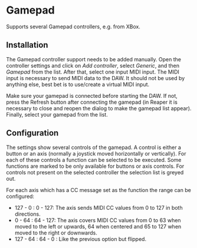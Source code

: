 # Gamepad

Supports several Gamepad controllers, e.g. from XBox.

## Installation

The Gamepad controller support needs to be added manually. Open the controller settings and click on *Add controller*, select *Generic*, and then *Gamepad* from the list. After that, select one input MIDI input. The MIDI input is necessary to send MIDI data to the DAW. It should not be used by anything else, best bet is to use/create a virtual MIDI input.

Make sure your gamepad is connected before starting the DAW. If not, press the Refresh button after connecting the gamepad (in Reaper it is necessary to close and reopen the dialog to make the gamepad list appear). Finally, select your gamepad from the list.

## Configuration

The settings show several controls of the gamepad. A control is either a button or an axis (normally a joystick moved horizontally or vertically). For each of these controls a function can be selected to be executed. Some functions are marked to be only available for buttons or axis controls. For controls not present on the selected controller the selection list is greyed out.

For each axis which has a CC message set as the function the range can be configured:

* 127 - 0  :  0 - 127: The axis sends MIDI CC values from 0 to 127 in both directions.
* 0   - 64 : 64 - 127: The axis covers MIDI CC values from 0 to 63 when moved to the left or upwards, 64 when centered and 65 to 127 when moved to the right or downwards.
* 127 - 64 : 64 - 0  : Like the previous option but flipped.

<div style="page-break-after: always; visibility: hidden"> 
\pagebreak 
</div>
